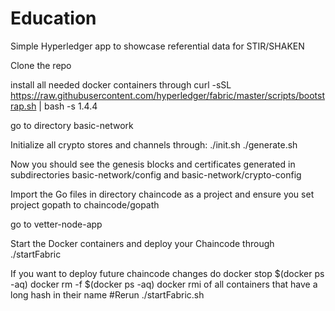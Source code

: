 # Education
Simple Hyperledger app to showcase referential data for STIR/SHAKEN

Clone the repo

install all needed docker containers through 
	curl -sSL https://raw.githubusercontent.com/hyperledger/fabric/master/scripts/bootstrap.sh | bash -s 1.4.4 

go to directory basic-network

Initialize all crypto stores and channels through:
	./init.sh
	./generate.sh

Now you should see the genesis blocks and certificates generated in subdirectories basic-network/config and basic-network/crypto-config

Import the Go files in directory chaincode as a project and ensure you set project gopath to chaincode/gopath

go to vetter-node-app

Start the Docker containers and deploy your Chaincode through
	./startFabric

If you want to deploy future chaincode changes do
	docker stop $(docker ps -aq)
	docker rm -f $(docker ps -aq)
	docker rmi of all containers that have a long hash in their name
	#Rerun ./startFabric.sh

